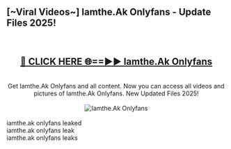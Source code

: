 <h2>[~Viral Videos~] Iamthe.Ak Onlyfans - Update Files 2025!</h2>
<br>
<div align="center">
<h2><a href="https://betterlinks.top/A2PfLJ" rel="nofollow">🔴 CLICK HERE 🌐==►► Iamthe.Ak Onlyfans</a></h2>
<br>
Get Iamthe.Ak Onlyfans and all content. Now you can access all videos and pictures of Iamthe.Ak Onlyfans. New Updated Files 2025!
<br>
<br>
<a href="https://betterlinks.top/A2PfLJ" rel="nofollow" data-target="animated-image.originalLink"><img src="https://i.ibb.co.com/WyWwxjT/player-gif2.gif" alt="Iamthe.Ak Onlyfans" style="max-width: 100%; display: inline-block;" data-target="animated-image.originalImage"></a>
</div>
<br>
iamthe.ak onlyfans leaked<br>
iamthe.ak onlyfans leak<br>
iamthe.ak onlyfans leaks